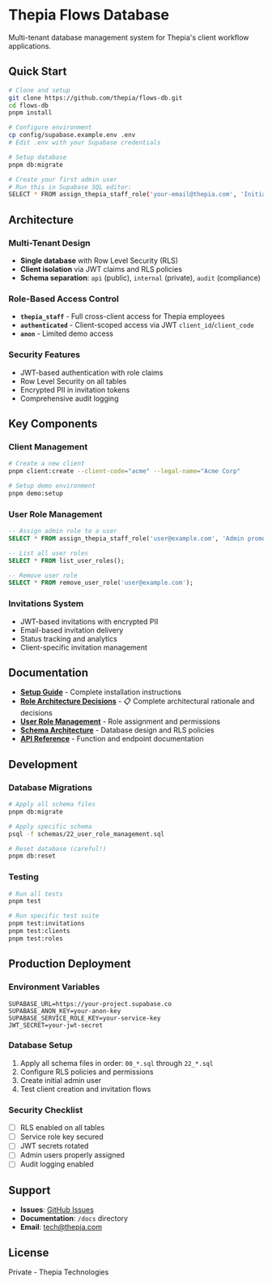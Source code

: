 # Thepia Flows Database

Multi-tenant database management system for Thepia's client workflow applications.

## Quick Start

```bash
# Clone and setup
git clone https://github.com/thepia/flows-db.git
cd flows-db
pnpm install

# Configure environment
cp config/supabase.example.env .env
# Edit .env with your Supabase credentials

# Setup database
pnpm db:migrate

# Create your first admin user
# Run this in Supabase SQL editor:
SELECT * FROM assign_thepia_staff_role('your-email@thepia.com', 'Initial admin');
```

## Architecture

### Multi-Tenant Design
- **Single database** with Row Level Security (RLS)
- **Client isolation** via JWT claims and RLS policies
- **Schema separation**: `api` (public), `internal` (private), `audit` (compliance)

### Role-Based Access Control
- **`thepia_staff`** - Full cross-client access for Thepia employees
- **`authenticated`** - Client-scoped access via JWT `client_id`/`client_code`
- **`anon`** - Limited demo access

### Security Features
- JWT-based authentication with role claims
- Row Level Security on all tables
- Encrypted PII in invitation tokens
- Comprehensive audit logging

## Key Components

### Client Management
```bash
# Create a new client
pnpm client:create --client-code="acme" --legal-name="Acme Corp"

# Setup demo environment
pnpm demo:setup
```

### User Role Management
```sql
-- Assign admin role to a user
SELECT * FROM assign_thepia_staff_role('user@example.com', 'Admin promotion');

-- List all user roles
SELECT * FROM list_user_roles();

-- Remove user role
SELECT * FROM remove_user_role('user@example.com');
```

### Invitations System
- JWT-based invitations with encrypted PII
- Email-based invitation delivery
- Status tracking and analytics
- Client-specific invitation management

## Documentation

- **[Setup Guide](docs/SETUP_GUIDE.md)** - Complete installation instructions
- **[Role Architecture Decisions](docs/ROLE_ARCHITECTURE_DECISIONS.md)** - 📋 Complete architectural rationale and decisions
- **[User Role Management](docs/USER_ROLE_MANAGEMENT.md)** - Role assignment and permissions
- **[Schema Architecture](docs/SCHEMA_ARCHITECTURE.md)** - Database design and RLS policies
- **[API Reference](docs/API_REFERENCE.md)** - Function and endpoint documentation

## Development

### Database Migrations
```bash
# Apply all schema files
pnpm db:migrate

# Apply specific schema
psql -f schemas/22_user_role_management.sql

# Reset database (careful!)
pnpm db:reset
```

### Testing
```bash
# Run all tests
pnpm test

# Run specific test suite
pnpm test:invitations
pnpm test:clients
pnpm test:roles
```

## Production Deployment

### Environment Variables
```env
SUPABASE_URL=https://your-project.supabase.co
SUPABASE_ANON_KEY=your-anon-key
SUPABASE_SERVICE_ROLE_KEY=your-service-key
JWT_SECRET=your-jwt-secret
```

### Database Setup
1. Apply all schema files in order: `00_*.sql` through `22_*.sql`
2. Configure RLS policies and permissions
3. Create initial admin user
4. Test client creation and invitation flows

### Security Checklist
- [ ] RLS enabled on all tables
- [ ] Service role key secured
- [ ] JWT secrets rotated
- [ ] Admin users properly assigned
- [ ] Audit logging enabled

## Support

- **Issues**: [GitHub Issues](https://github.com/thepia/flows-db/issues)
- **Documentation**: `/docs` directory
- **Email**: tech@thepia.com

## License

Private - Thepia Technologies